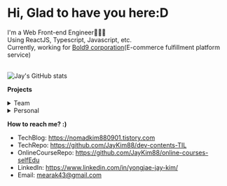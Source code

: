 Hi, Glad to have you here:D
==================================
I'm a Web Front-end Engineer👨🏻‍💻  
Using ReactJS, Typescript, Javascript, etc.  
Currently, working for [Bold9 corporation](https://bold-9.com/)(E-commerce fulfillment platform service)
<br/><br/>

![Jay's GitHub stats](https://github-readme-stats.vercel.app/api?username=JayKim88&show_icons=true&bg_color=white&title_color=2f2e33&text_color=03925e&icon_color=d5d6d2)


<Strong>Projects</Strong>

<details>
  <summary>Team</summary>
  
  Royal Diary(Front-end position)
  - <a href="https://royal-diary.web.app/">Go to Service</a>
  - <a href="https://github.com/codestates/RoyalDiary-client/wiki/">Go to Wiki</a>
  - <a href="https://bit.ly/3s0dbCQ">Go to Project PPT</a>
  
  Home Made(Back-end position)
  - <a href="https://github.com/codestates/Homemade-client/wiki/HOMEMADE-WIKI">Go to Wiki</a><br>      
  - <a href="https://bit.ly/3ttJgUc">Go to Project PPT</a><br>      
</details>

<details>
  <summary>Personal</summary>
  
  - JPortfolio: https://jay-portfolio-487aa.web.app/
  - Covid19 Tracker: https://covid-19-tracker-124a9.web.app/
  - JStargram: https://j-star-gram.firebaseapp.com/
  - To Do List: https://jaykim88.github.io/Vanilla_JS/
</details>






<Strong>How to reach me? :)</Strong>
- TechBlog: https://nomadkim880901.tistory.com
- TechRepo: https://github.com/JayKim88/dev-contents-TIL
- OnlineCourseRepo: https://github.com/JayKim88/online-courses-selfEdu
- LinkedIn: https://www.linkedin.com/in/yongjae-jay-kim/
- Email: <a href="mailto:mearak43@gmail.com">mearak43@gmail.com</a>
  
<!--
**JayKim88/JayKim88** is a ✨ _special_ ✨ repository because its `README.md` (this file) appears on your GitHub profile.

Here are some ideas to get you started:

- 🔭 I’m currently working on ...
- 🌱 I’m currently learning ...
- 👯 I’m looking to collaborate on ...
- 🤔 I’m looking for help with ...
- 💬 Ask me about ...
- 📫 How to reach me: ...
- 😄 Pronouns: ...
- ⚡ Fun fact: ...
-->
